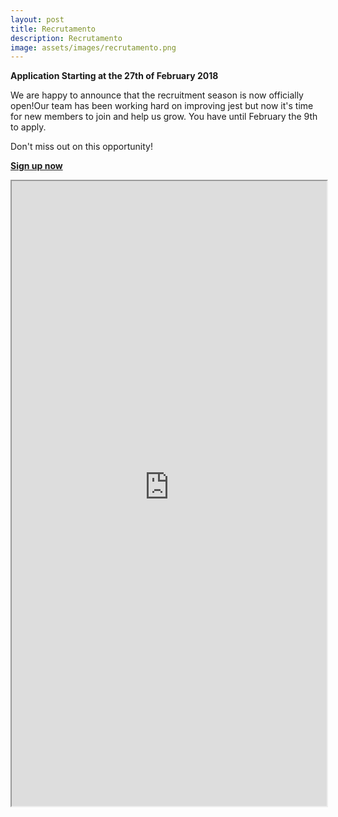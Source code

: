 ```yaml
---
layout: post
title: Recrutamento
description: Recrutamento
image: assets/images/recrutamento.png
---
```

**Application Starting at the 27th of February 2018**

We are happy to announce that the recruitment season is now officially open!Our team has been working hard on improving jest but now it's time for new members to join and help us grow. You have until February the 9th to apply.

Don't miss out on this opportunity!

[**Sign up now**](https://jestrecrutamento.typeform.com/to/o7sMmA)
<meta http-equiv="X-FRAME-OPTIONS" content="ALLOW">
<iframe title='Recrutamento' src="https://jestrecrutamento.typeform.com/to/o7sMmA" height="1000px" width="100%"></iframe>


